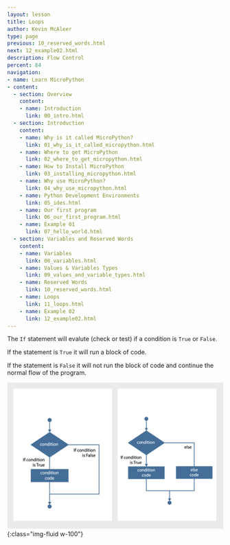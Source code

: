```yaml
---
layout: lesson
title: Loops
author: Kevin McAleer
type: page
previous: 10_reserved_words.html
next: 12_example02.html
description: Flow Control
percent: 84
navigation:
- name: Learn MicroPython
- content:
  - section: Overview
    content:
    - name: Introduction
      link: 00_intro.html
  - section: Introduction
    content:
    - name: Why is it called MicroPython?
      link: 01_why_is_it_called_micropython.html
    - name: Where to get MicroPython
      link: 02_where_to_get_micropython.html
    - name: How to Install MicroPython
      link: 03_installing_micropython.html
    - name: Why use MicroPython?
      link: 04_why_use_micropython.html
    - name: Python Development Environments
      link: 05_ides.html
    - name: Our first program
      link: 06_our_first_program.html
    - name: Example 01
      link: 07_hello_world.html
  - section: Variables and Reserved Words
    content:
    - name: Variables
      link: 08_variables.html
    - name: Values & Variables Types
      link: 09_values_and_variable_types.html
    - name: Reserved Words
      link: 10_reserved_words.html
    - name: Loops
      link: 11_loops.html
    - name: Example 02
      link: 12_example02.html
---
```



The `If` statement will evalute (check or test) if a condition is `True` or `False`.

If the statement is `True` it will run a block of code.

If the statement is `False` it will not run the block of code and continue the normal flow of the program.

![If Else](assets/if_else.jpg){:class="img-fluid w-100"}
